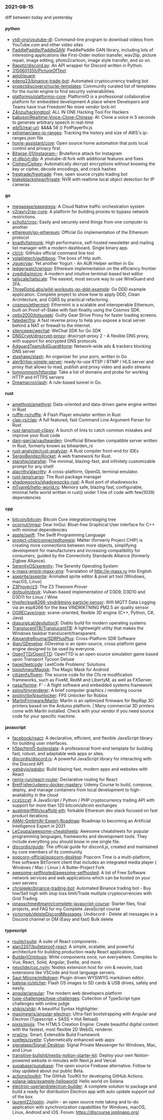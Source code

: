 ### 2021-08-15
diff between today and yesterday

#### python
* [ytdl-org/youtube-dl](https://github.com/ytdl-org/youtube-dl): Command-line program to download videos from YouTube.com and other video sites
* [PaddlePaddle/PaddleGAN](https://github.com/PaddlePaddle/PaddleGAN): PaddlePaddle GAN library, including lots of interesting applications like First-Order motion transfer, wav2lip, picture repair, image editing, photo2cartoon, image style transfer, and so on.
* [Rapptz/discord.py](https://github.com/Rapptz/discord.py): An API wrapper for Discord written in Python.
* [3150601355/PictureOfText](https://github.com/3150601355/PictureOfText): 
* [aelol/quant](https://github.com/aelol/quant): 
* [edeng23/binance-trade-bot](https://github.com/edeng23/binance-trade-bot): Automated cryptocurrency trading bot
* [projectdiscovery/nuclei-templates](https://github.com/projectdiscovery/nuclei-templates): Community curated list of templates for the nuclei engine to find security vulnerabilities.
* [platformio/platformio-core](https://github.com/platformio/platformio-core): PlatformIO is a professional collaborative platform for embedded development  A place where Developers and Teams have true Freedom! No more vendor lock-in!
* [Z4nzu/hackingtool](https://github.com/Z4nzu/hackingtool): ALL IN ONE Hacking Tool For Hackers
* [babysor/Realtime-Voice-Clone-Chinese](https://github.com/babysor/Realtime-Voice-Clone-Chinese): AI:  Clone a voice in 5 seconds to generate arbitrary speech in real-time
* [wbt5/real-url](https://github.com/wbt5/real-url): &&&& 58 () PotPlayerflv.js 
* [seligman/aws-ip-ranges](https://github.com/seligman/aws-ip-ranges): Tracking the history and size of AWS's ip-ranges.json file
* [home-assistant/core](https://github.com/home-assistant/core):  Open source home automation that puts local control and privacy first.
* [Bitwise-01/Instagram-](https://github.com/Bitwise-01/Instagram-): Bruteforce attack for Instagram
* [yt-dlp/yt-dlp](https://github.com/yt-dlp/yt-dlp): A youtube-dl fork with additional features and fixes
* [Ciphey/Ciphey](https://github.com/Ciphey/Ciphey):  Automatically decrypt encryptions without knowing the key or cipher, decode encodings, and crack hashes 
* [freqtrade/freqtrade](https://github.com/freqtrade/freqtrade): Free, open source crypto trading bot
* [blakeblackshear/frigate](https://github.com/blakeblackshear/frigate): NVR with realtime local object detection for IP cameras

#### go
* [megaease/easegress](https://github.com/megaease/easegress): A Cloud Native traffic orchestration system
* [v2ray/v2ray-core](https://github.com/v2ray/v2ray-core): A platform for building proxies to bypass network restrictions.
* [schollz/croc](https://github.com/schollz/croc): Easily and securely send things from one computer to another  
* [ethereum/go-ethereum](https://github.com/ethereum/go-ethereum): Official Go implementation of the Ethereum protocol
* [knadh/listmonk](https://github.com/knadh/listmonk): High performance, self-hosted newsletter and mailing list manager with a modern dashboard. Single binary app.
* [cli/cli](https://github.com/cli/cli): GitHubs official command line tool
* [volatiletech/authboss](https://github.com/volatiletech/authboss): The boss of http auth.
* [Jguer/yay](https://github.com/Jguer/yay): Yet another Yogurt - An AUR Helper written in Go
* [ledgerwatch/erigon](https://github.com/ledgerwatch/erigon): Ethereum implementation on the efficiency frontier
* [zyedidia/micro](https://github.com/zyedidia/micro): A modern and intuitive terminal-based text editor
* [tailscale/tailscale](https://github.com/tailscale/tailscale): The easiest, most secure way to use WireGuard and 2FA.
* [ThreeDotsLabs/wild-workouts-go-ddd-example](https://github.com/ThreeDotsLabs/wild-workouts-go-ddd-example): Go DDD example application. Complete project to show how to apply DDD, Clean Architecture, and CQRS by practical refactoring.
* [cosmos/ethermint](https://github.com/cosmos/ethermint): Ethermint is a scalable and interoperable Ethereum, built on Proof-of-Stake with fast-finality using the Cosmos SDK.
* [optix2000/totsugeki](https://github.com/optix2000/totsugeki): Guilty Gear Strive Proxy for faster loading screens.
* [fatedier/frp](https://github.com/fatedier/frp): A fast reverse proxy to help you expose a local server behind a NAT or firewall to the internet.
* [silenceper/wechat](https://github.com/silenceper/wechat): WeChat SDK for Go SDK
* [DNSCrypt/dnscrypt-proxy](https://github.com/DNSCrypt/dnscrypt-proxy): dnscrypt-proxy 2 - A flexible DNS proxy, with support for encrypted DNS protocols.
* [AdguardTeam/AdGuardHome](https://github.com/AdguardTeam/AdGuardHome): Network-wide ads & trackers blocking DNS server
* [stashapp/stash](https://github.com/stashapp/stash): An organizer for your porn, written in Go
* [aler9/rtsp-simple-server](https://github.com/aler9/rtsp-simple-server): ready-to-use RTSP / RTMP / HLS server and proxy that allows to read, publish and proxy video and audio streams
* [tomnomnom/httprobe](https://github.com/tomnomnom/httprobe): Take a list of domains and probe for working HTTP and HTTPS servers
* [Dreamacro/clash](https://github.com/Dreamacro/clash): A rule-based tunnel in Go.

#### rust
* [amethyst/amethyst](https://github.com/amethyst/amethyst): Data-oriented and data-driven game engine written in Rust
* [ruffle-rs/ruffle](https://github.com/ruffle-rs/ruffle): A Flash Player emulator written in Rust
* [clap-rs/clap](https://github.com/clap-rs/clap): A full featured, fast Command Line Argument Parser for Rust
* [rust-lang/rust-clippy](https://github.com/rust-lang/rust-clippy): A bunch of lints to catch common mistakes and improve your Rust code
* [dani-garcia/vaultwarden](https://github.com/dani-garcia/vaultwarden): Unofficial Bitwarden compatible server written in Rust, formerly known as bitwarden_rs
* [rust-analyzer/rust-analyzer](https://github.com/rust-analyzer/rust-analyzer): A Rust compiler front-end for IDEs
* [SergioBenitez/Rocket](https://github.com/SergioBenitez/Rocket): A web framework for Rust.
* [starship/starship](https://github.com/starship/starship):  The minimal, blazing-fast, and infinitely customizable prompt for any shell!
* [alacritty/alacritty](https://github.com/alacritty/alacritty): A cross-platform, OpenGL terminal emulator.
* [rust-lang/cargo](https://github.com/rust-lang/cargo): The Rust package manager
* [shadowsocks/shadowsocks-rust](https://github.com/shadowsocks/shadowsocks-rust): A Rust port of shadowsocks
* [mTvare6/hello-world.rs](https://github.com/mTvare6/hello-world.rs): Memory safe, blazing fast, configurable, minimal hello world written in rust() under 1 line of code with few(1039) dependencies

#### cpp
* [bitcoin/bitcoin](https://github.com/bitcoin/bitcoin): Bitcoin Core integration/staging tree
* [ocornut/imgui](https://github.com/ocornut/imgui): Dear ImGui: Bloat-free Graphical User interface for C++ with minimal dependencies
* [apple/swift](https://github.com/apple/swift): The Swift Programming Language
* [project-chip/connectedhomeip](https://github.com/project-chip/connectedhomeip): Matter (formerly Project CHIP) is creating more connections between more objects, simplifying development for manufacturers and increasing compatibility for consumers, guided by the Connectivity Standards Alliance (formerly Zigbee Alliance).
* [SerenityOS/serenity](https://github.com/SerenityOS/serenity): The Serenity Operating System 
* [e-maxx-eng/e-maxx-eng](https://github.com/e-maxx-eng/e-maxx-eng): Translation of http://e-maxx.ru into English
* [aseprite/aseprite](https://github.com/aseprite/aseprite): Animated sprite editor & pixel art tool (Windows, macOS, Linux)
* [Z3Prover/z3](https://github.com/Z3Prover/z3): The Z3 Theorem Prover
* [doitsujin/dxvk](https://github.com/doitsujin/dxvk): Vulkan-based implementation of D3D9, D3D10 and D3D11 for Linux / Wine
* [Hypfer/esp8266-vindriktning-particle-sensor](https://github.com/Hypfer/esp8266-vindriktning-particle-sensor): Wifi MQTT Data Logging via an esp8266 for the Ikea VINDRIKTNING PM2.5 air quality sensor
* [OGRECave/ogre](https://github.com/OGRECave/ogre): scene-oriented, flexible 3D engine (C++, Python, C#, Java)
* [diasurgical/devilutionX](https://github.com/diasurgical/devilutionX): Diablo build for modern operating systems
* [TranslucentTB/TranslucentTB](https://github.com/TranslucentTB/TranslucentTB): A lightweight utility that makes the Windows taskbar translucent/transparent.
* [AlexandreRouma/SDRPlusPlus](https://github.com/AlexandreRouma/SDRPlusPlus): Cross-Platform SDR Software
* [4ian/GDevelop](https://github.com/4ian/GDevelop):  GDevelop is an open-source, cross-platform game engine designed to be used by everyone.
* [OpenTTD/OpenTTD](https://github.com/OpenTTD/OpenTTD): OpenTTD is an open source simulation game based upon Transport Tycoon Deluxe
* [haoel/leetcode](https://github.com/haoel/leetcode): LeetCode Problems' Solutions
* [topjohnwu/Magisk](https://github.com/topjohnwu/Magisk): The Magic Mask for Android
* [citizenfx/fivem](https://github.com/citizenfx/fivem): The source code for the Cfx.re modification frameworks, such as FiveM, RedM and LibertyM, as well as FXServer.
* [nasa/fprime](https://github.com/nasa/fprime): F' - A flight software and embedded systems framework
* [ssloy/tinyrenderer](https://github.com/ssloy/tinyrenderer): A brief computer graphics / rendering course
* [axstin/rbxfpsunlocker](https://github.com/axstin/rbxfpsunlocker): FPS Unlocker for Roblox
* [MarlinFirmware/Marlin](https://github.com/MarlinFirmware/Marlin): Marlin is an optimized firmware for RepRap 3D printers based on the Arduino platform. | Many commercial 3D printers come with Marlin installed. Check with your vendor if you need source code for your specific machine.

#### javascript
* [facebook/react](https://github.com/facebook/react): A declarative, efficient, and flexible JavaScript library for building user interfaces.
* [h5bp/html5-boilerplate](https://github.com/h5bp/html5-boilerplate): A professional front-end template for building fast, robust, and adaptable web apps or sites.
* [discordjs/discord.js](https://github.com/discordjs/discord.js): A powerful JavaScript library for interacting with the Discord API
* [gatsbyjs/gatsby](https://github.com/gatsbyjs/gatsby): Build blazing fast, modern apps and websites with React
* [remix-run/react-router](https://github.com/remix-run/react-router): Declarative routing for React
* [BretFisher/udemy-docker-mastery](https://github.com/BretFisher/udemy-docker-mastery): Udemy Course to build, compose, deploy, and manage containers from local development to high-availability in the cloud
* [ccxt/ccxt](https://github.com/ccxt/ccxt): A JavaScript / Python / PHP cryptocurrency trading API with support for more than 120 bitcoin/altcoin exchanges
* [austintgriffith/scaffold-eth](https://github.com/austintgriffith/scaffold-eth):  forkable Ethereum dev stack focused on fast product iterations
* [AMAI-GmbH/AI-Expert-Roadmap](https://github.com/AMAI-GmbH/AI-Expert-Roadmap): Roadmap to becoming an Artificial Intelligence Expert in 2021
* [LeCoupa/awesome-cheatsheets](https://github.com/LeCoupa/awesome-cheatsheets):  Awesome cheatsheets for popular programming languages, frameworks and development tools. They include everything you should know in one single file.
* [discordjs/guide](https://github.com/discordjs/guide): The official guide for discord.js, created and maintained by core members of its community
* [popcorn-official/popcorn-desktop](https://github.com/popcorn-official/popcorn-desktop): Popcorn Time is a multi-platform, free software BitTorrent client that includes an integrated media player ( Windows / Mac / Linux ) A Butter-Project Fork
* [awesome-selfhosted/awesome-selfhosted](https://github.com/awesome-selfhosted/awesome-selfhosted): A list of Free Software network services and web applications which can be hosted on your own servers
* [chrisleekr/binance-trading-bot](https://github.com/chrisleekr/binance-trading-bot): Automated Binance trading bot - Buy low/Sell high with stop loss limit/Trade multiple cryptocurrencies with Grid Trading
* [jonasschmedtmann/complete-javascript-course](https://github.com/jonasschmedtmann/complete-javascript-course): Starter files, final projects, and FAQ for my Complete JavaScript course
* [victornpb/deleteDiscordMessages](https://github.com/victornpb/deleteDiscordMessages): Undiscord - Delete all messages in a Discord channel or DM (Easy and fast) Bulk delete

#### typescript
* [rsuite/rsuite](https://github.com/rsuite/rsuite):  A suite of React components .
* [alan2207/bulletproof-react](https://github.com/alan2207/bulletproof-react):   A simple, scalable, and powerful architecture for building production ready React applications.
* [BuilderIO/mitosis](https://github.com/BuilderIO/mitosis): Write components once, run everywhere. Compiles to Vue, React, Solid, Angular, Svelte, and more.
* [neoclide/coc.nvim](https://github.com/neoclide/coc.nvim): Nodejs extension host for vim & neovim, load extensions like VSCode and host language servers.
* [Saul-Mirone/milkdown](https://github.com/Saul-Mirone/milkdown):  Plugin driven WYSIWYG markdown editor.
* [balena-io/etcher](https://github.com/balena-io/etcher): Flash OS images to SD cards & USB drives, safely and easily.
* [angular/angular](https://github.com/angular/angular): The modern web developers platform
* [type-challenges/type-challenges](https://github.com/type-challenges/type-challenges): Collection of TypeScript type challenges with online judge
* [shikijs/shiki](https://github.com/shikijs/shiki): A beautiful Syntax Highlighter.
* [maximegris/angular-electron](https://github.com/maximegris/angular-electron): Ultra-fast bootstrapping with Angular and Electron (Typescript + SASS + Hot Reload) 
* [pixijs/pixijs](https://github.com/pixijs/pixijs): The HTML5 Creation Engine: Create beautiful digital content with the fastest, most flexible 2D WebGL renderer.
* [nrwl/nx](https://github.com/nrwl/nx): Smart, Extensible Build Framework
* [sveltejs/svelte](https://github.com/sveltejs/svelte): Cybernetically enhanced web apps
* [signalapp/Signal-Desktop](https://github.com/signalapp/Signal-Desktop): Signal  Private Messenger for Windows, Mac, and Linux
* [transitive-bullshit/nextjs-notion-starter-kit](https://github.com/transitive-bullshit/nextjs-notion-starter-kit): Deploy your own Notion-powered website in minutes with Next.js and Vercel.
* [supabase/supabase](https://github.com/supabase/supabase): The open source Firebase alternative. Follow to stay updated about our public Beta.
* [actions/toolkit](https://github.com/actions/toolkit): The GitHub ToolKit for developing GitHub Actions.
* [solana-labs/example-helloworld](https://github.com/solana-labs/example-helloworld): Hello world on Solana
* [electron-userland/electron-builder](https://github.com/electron-userland/electron-builder): A complete solution to package and build a ready for distribution Electron app with auto update support out of the box
* [laurent22/joplin](https://github.com/laurent22/joplin): Joplin - an open source note taking and to-do application with synchronization capabilities for Windows, macOS, Linux, Android and iOS. Forum: https://discourse.joplinapp.org/
